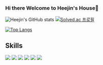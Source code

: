 ### Hi there Welcome to Heejin's House👋

<!--
**WonHeejin/WonHeejin** is a ✨ _special_ ✨ repository because its `README.md` (this file) appears on your GitHub profile.

Here are some ideas to get you started:

- 🔭 I’m currently working on ...
- 🌱 I’m currently learning ...
- 👯 I’m looking to collaborate on ...
- 🤔 I’m looking for help with ...
- 💬 Ask me about ...
- 📫 How to reach me: ...
- 😄 Pronouns: ...
- ⚡ Fun fact: ...
-->
 ![Heejin's GitHub stats](https://github-readme-stats.vercel.app/api?username=WonHeejin&show_icons=true&theme=radical)
[![Solved.ac
프로필](http://mazassumnida.wtf/api/v2/generate_badge?boj=yoiuth772)](https://solved.ac/yoiuth772)

[![Top Langs](https://github-readme-stats.vercel.app/api/top-langs/?username=WonHeejin)](https://github.com/WonHeejin/github-readme-stats)

## Skills
<img src="https://img.shields.io/badge/Java-007396?style=flat-square&logo=java&logoColor=white"/> <img src="https://img.shields.io/badge/JavaScript-F7DF1E?style=flat-square&logo=javascript&logoColor=white"/> <img src="https://img.shields.io/badge/Spring-6DB33F?style=flat-square&logo=Spring&logoColor=white"/> <img src="https://img.shields.io/badge/Oracle-F80000?style=flat-square&logo=Oracle&logoColor=white"/> <img src="https://img.shields.io/badge/GitHub-181717?style=flat-square&logo=GitHub&logoColor=white"/> <img src="https://img.shields.io/badge/Eclipse-2C2255?style=flat-square&logo=eclipse&logoColor=white"/> 

